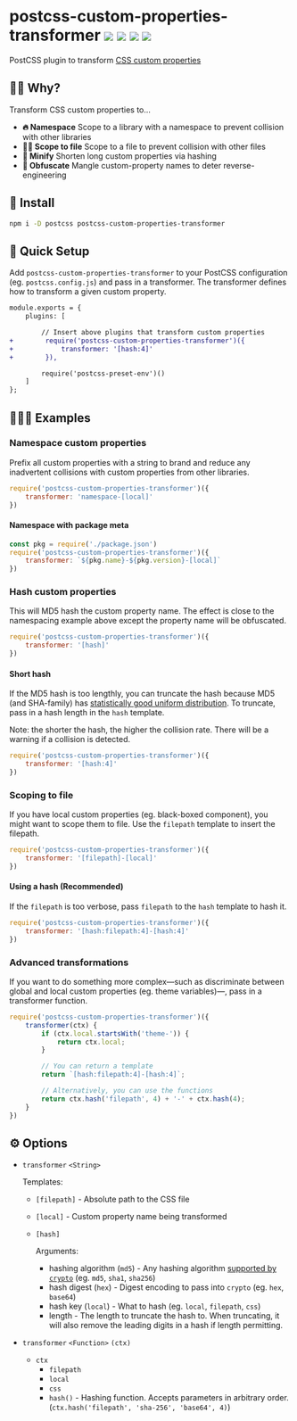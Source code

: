 # postcss-custom-properties-transformer <a href="https://npm.im/postcss-custom-properties-transformer"><img src="https://badgen.net/npm/v/postcss-custom-properties-transformer"></a> <a href="https://npm.im/postcss-custom-properties-transformer"><img src="https://badgen.net/npm/dm/postcss-custom-properties-transformer"></a> <a href="https://packagephobia.now.sh/result?p=postcss-custom-properties-transformer"><img src="https://packagephobia.now.sh/badge?p=postcss-custom-properties-transformer"></a> <a href="https://bundlephobia.com/result?p=postcss-custom-properties-transformer"><img src="https://badgen.net/bundlephobia/minzip/postcss-custom-properties-transformer"></a>

PostCSS plugin to transform [CSS custom properties](https://developer.mozilla.org/en-US/docs/Web/CSS/--*)

## 🙋‍♂️ Why?

Transform CSS custom properties to...

- **🔥 Namespace** Scope to a library with a namespace to prevent collision with other libraries
- **🙆‍♀️ Scope to file** Scope to a file to prevent collision with other files
- **🐥 Minify** Shorten long custom properties via hashing
- **🤬 Obfuscate** Mangle custom-property names to deter reverse-engineering

## :rocket: Install
```sh
npm i -D postcss postcss-custom-properties-transformer
```


## 🚦 Quick Setup

Add `postcss-custom-properties-transformer` to your PostCSS configuration (eg. `postcss.config.js`) and pass in a transformer. The transformer defines how to transform a given custom property.

```diff
module.exports = {
    plugins: [

        // Insert above plugins that transform custom properties
+        require('postcss-custom-properties-transformer')({
+            transformer: '[hash:4]'
+        }),

        require('postcss-preset-env')()
    ]
};
```


## 👨🏻‍🏫 Examples

### Namespace custom properties
Prefix all custom properties with a string to brand and reduce any inadvertent collisions with custom properties from other libraries.

```js
require('postcss-custom-properties-transformer')({
    transformer: 'namespace-[local]'
})
```

#### Namespace with package meta
```js
const pkg = require('./package.json')
require('postcss-custom-properties-transformer')({
    transformer: `${pkg.name}-${pkg.version}-[local]`
})
```

### Hash custom properties
This will MD5 hash the custom property name. The effect is close to the namespacing example above except the property name will be obfuscated.

```js
require('postcss-custom-properties-transformer')({
    transformer: '[hash]'
})
```

#### Short hash
If the MD5 hash is too lengthly, you can truncate the hash because MD5 (and SHA-family) has [statistically good uniform distribution](https://stackoverflow.com/questions/8184941/uniform-distribution-of-truncated-md5). To truncate, pass in a hash length in the `hash` template. 

Note: the shorter the hash, the higher the collision rate. There will be a warning if a collision is detected.

```js
require('postcss-custom-properties-transformer')({
    transformer: '[hash:4]'
})
```

### Scoping to file
If you have local custom properties (eg. black-boxed component), you might want to scope them to file. Use the `filepath` template to insert the filepath.

```js
require('postcss-custom-properties-transformer')({
    transformer: '[filepath]-[local]'
})
```

#### Using a hash (Recommended)

If the `filepath` is too verbose, pass `filepath` to the `hash` template to hash it.

```js
require('postcss-custom-properties-transformer')({
    transformer: '[hash:filepath:4]-[hash:4]'
})
```

### Advanced transformations
If you want to do something more complex—such as discriminate between global and local custom properties (eg. theme variables)—, pass in a transformer function.

```js
require('postcss-custom-properties-transformer')({
    transformer(ctx) {
        if (ctx.local.startsWith('theme-')) {
            return ctx.local;
        }

        // You can return a template
        return `[hash:filepath:4]-[hash:4]`;

        // Alternatively, you can use the functions
        return ctx.hash('filepath', 4) + '-' + ctx.hash(4);
    }
})
```


## ⚙️ Options
- `transformer` `<String>`

    Templates:
    - `[filepath]` - Absolute path to the CSS file
    - `[local]` - Custom property name being transformed
    - `[hash]`

        Arguments:
        - hashing algorithm (`md5`) - Any hashing algorithm [supported by `crypto`](https://nodejs.org/api/crypto.html#crypto_crypto_gethashes) (eg. `md5`, `sha1`, `sha256`)
        - hash digest (`hex`) - Digest encoding to pass into `crypto` (eg. `hex`, `base64`)
        - hash key (`local`) - What to hash (eg. `local`, `filepath`, `css`)
        - length - The length to truncate the hash to. When truncating, it will also remove the leading digits in a hash if length permitting.

- `transformer` `<Function>` `(ctx)`
    - `ctx`
        - `filepath`
        - `local`
        - `css` 
        - `hash()` - Hashing function. Accepts parameters in arbitrary order. (`ctx.hash('filepath', 'sha-256', 'base64', 4)`)



